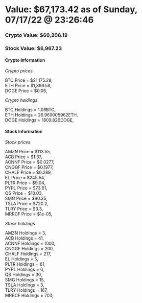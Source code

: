 # Value: $67,173.42 as of Sunday, 07/17/22 @ 23:26:46 

### Crypto Value: $60,206.19

### Stock Value: $6,967.23

#### Crypto Information 
*Crypto prices* 

BTC Price = $21,175.28,  
ETH Price = $1,396.58,  
DOGE Price = $0.06,  


*Crypto holdings* 

BTC Holdings = 1.06BTC,  
ETH Holdings = 26.960005962ETH,  
DOGE Holdings = 1809.826DOGE,  


#### Stock Information 

*Stock prices* 

AMZN Price = $113.55,  
ACB Price = $1.37,  
ACNNF Price = $0.0277,  
CNGGF Price = $0.1977,  
CHALF Price = $0.289,  
EL Price = $245.54,  
PLTR Price = $9.04,  
PYPL Price = $73.91,  
QS Price = $10.03,  
SMG Price = $80.35,  
TSLA Price = $720.2,  
TLRY Price = $3.3,  
MRRCF Price = $1e-05,  


*Stock holdings* 

AMZN Holdings = 3,  
ACB Holdings = 41,  
ACNNF Holdings = 1000,  
CNGGF Holdings = 200,  
CHALF Holdings = 217,  
EL Holdings = 5,  
PLTR Holdings = 61,  
PYPL Holdings = 6,  
QS Holdings = 30,  
SMG Holdings = 15,  
TSLA Holdings = 3,  
TLRY Holdings = 167,  
MRRCF Holdings = 700,  


